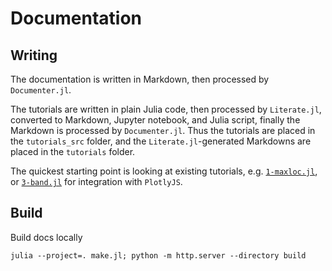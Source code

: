 # Documentation

## Writing

The documentation is written in Markdown, then processed by `Documenter.jl`.

The tutorials are written in plain Julia code, then processed by `Literate.jl`,
converted to Markdown, Jupyter notebook, and Julia script,
finally the Markdown is processed by `Documenter.jl`.
Thus the tutorials are placed in the `tutorials_src` folder,
and the `Literate.jl`-generated Markdowns are placed in the `tutorials` folder.

The quickest starting point is looking at existing tutorials,
e.g. [`1-maxloc.jl`](src/tutorials_src/1-maxloc.jl),
or [`3-band.jl`](src/tutorials_src/3-band.jl) for integration with `PlotlyJS`.

## Build

Build docs locally

```shell
julia --project=. make.jl; python -m http.server --directory build
```
